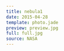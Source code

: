 ```yaml
---
title: nebula1
date: 2015-04-28
template: photo.jade
preview: preview.jpg
full: full.jpg
source: NASA
---
```

